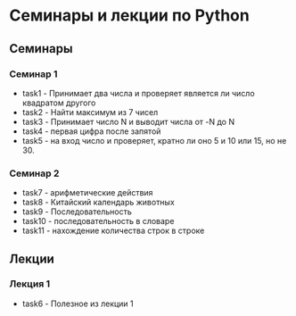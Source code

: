 # Семинары и лекции по Python

## Семинары

### Семинар 1

* task1 - Принимает два числа и проверяет 
является ли число квадратом другого
* task2 - Найти максимум из 7 чисел
* task3 - Принимает число N и выводит числа от -N до N
* task4 - первая цифра после запятой
* task5 - на вход число и проверяет, кратно
  ли оно 5 и 10 или 15, но не 30.

### Семинар 2

* task7 - арифметические действия
* task8 - Китайский календарь животных
* task9 - Последовательность
* task10 - последовательность в словаре
* task11 - нахождение количества строк в строке

## Лекции

### Лекция 1

* task6 - Полезное из лекции 1
